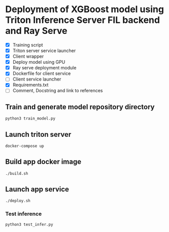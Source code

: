 # Deployment of XGBoost model using Triton Inference Server FIL backend and Ray Serve

- [x] Training script
- [x] Triton server service launcher
- [x] Client wrapper
- [x] Deploy model using GPU
- [x] Ray serve deployment module
- [x] Dockerfile for client service
- [ ] Client service launcher
- [x] Requirements.txt
- [ ] Comment, Docstring and link to references

## Train and generate model repository directory

```bash
python3 train_model.py
```

## Launch triton server

```bash
docker-compose up
```

## Build app docker image
```bash
./build.sh
```

## Launch app service
```bash
./deploy.sh
```

### Test inference

```bash
python3 test_infer.py
```